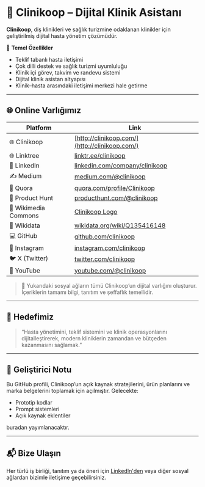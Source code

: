# 🦷 Clinikoop – Dijital Klinik Asistanı

**Clinikoop**, diş klinikleri ve sağlık turizmine odaklanan klinikler için geliştirilmiş dijital hasta yönetim çözümüdür.

🎯 **Temel Özellikler**
- Teklif tabanlı hasta iletişimi
- Çok dilli destek ve sağlık turizmi uyumluluğu
- Klinik içi görev, takvim ve randevu sistemi
- Dijital klinik asistan altyapısı
- Klinik–hasta arasındaki iletişimi merkezi hale getirme

---

## 🌐 Online Varlığımız

| Platform | Link |
|---------|------|
| 🌐 Clinikoop | [http://clinikoop.com/](http://clinikoop.com/) |
| 🌐 Linktree | [linktr.ee/clinikoop](https://linktr.ee/clinikoop) |
| 💼 LinkedIn | [linkedin.com/company/clinikoop](https://www.linkedin.com/company/clinikoop) |
| ✍️ Medium | [medium.com/@clinikoop](https://medium.com/@clinikoop) |
| 💬 Quora | [quora.com/profile/Clinikoop](https://www.quora.com/profile/Clinikoop) |
| 💬 Product Hunt | [producthunt.com/@clinikoop](https://www.producthunt.com/@clinikoop) |
| 📸 Wikimedia Commons | [Clinikoop Logo](https://commons.wikimedia.org/wiki/File:Clinikoop_400x400.jpg) |
| 🧠 Wikidata | [wikidata.org/wiki/Q135416148](https://www.wikidata.org/wiki/Q135416148) |
| 💻 GitHub | [github.com/clinikoop](https://github.com/clinikoop) |
| 📸 Instagram | [instagram.com/clinikoop](https://instagram.com/clinikoop) |
| 🐦 X (Twitter) | [twitter.com/clinikoop](https://twitter.com/clinikoop) |
| 🎥 YouTube | [youtube.com/@clinikoop](https://youtube.com/@clinikoop) |

> 📌 Yukarıdaki sosyal ağların tümü Clinikoop’un dijital varlığını oluşturur. İçeriklerin tamamı bilgi, tanıtım ve şeffaflık temellidir.

---

## 📌 Hedefimiz
> “Hasta yönetimini, teklif sistemini ve klinik operasyonlarını dijitalleştirerek, modern kliniklerin zamandan ve bütçeden kazanmasını sağlamak.”

---

## 🔧 Geliştirici Notu
Bu GitHub profili, Clinikoop’un açık kaynak stratejilerini, ürün planlarını ve marka belgelerini toplamak için açılmıştır. Gelecekte:
- Prototip kodlar
- Prompt sistemleri
- Açık kaynak eklentiler

buradan yayımlanacaktır.

---

## 📬 Bize Ulaşın
Her türlü iş birliği, tanıtım ya da öneri için [LinkedIn'den](https://www.linkedin.com/company/clinikoop) veya diğer sosyal ağlardan bizimle iletişime geçebilirsiniz.
